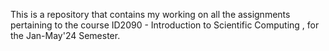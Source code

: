 This is a repository that contains my working on all the assignments pertaining to the course ID2090 - Introduction to Scientific Computing , for the Jan-May'24 Semester.
